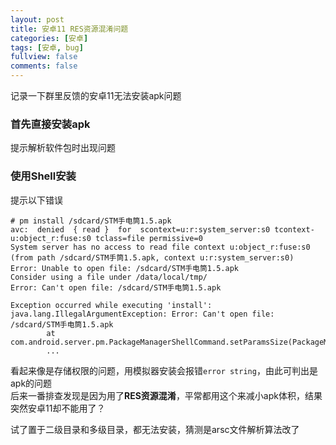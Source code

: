 ```yaml
---
layout: post
title: 安卓11 RES资源混淆问题
categories: [安卓]
tags: [安卓, bug]
fullview: false
comments: false
---
```


记录一下群里反馈的安卓11无法安装apk问题

### 首先直接安装apk
提示解析软件包时出现问题


### 使用Shell安装
提示以下错误

```shell
# pm install /sdcard/STM手电筒1.5.apk
avc:  denied  { read }  for  scontext=u:r:system_server:s0 tcontext-u:object_r:fuse:s0 tclass=file permissive=0
System server has no access to read file context u:object_r:fuse:s0 (from path /sdcard/STM手筒1.5.apk, context u:r:system_server:s0)
Error: Unable to open file: /sdcard/STM手电筒1.5.apk
Consider using a file under /data/local/tmp/
Error: Can't open file: /sdcard/STM手电筒1.5.apk

Exception occurred while executing 'install':
java.lang.IllegalArgumentException: Error: Can't open file: /sdcard/STM手电筒1.5.apk
        at com.android.server.pm.PackageManagerShellCommand.setParamsSize(PackageManagerShellCommand.java:519)
        ...
```

看起来像是存储权限的问题，用模拟器安装会报错```error string```，由此可判出是apk的问题\
后来一番排查发现是因为用了**RES资源混淆**，平常都用这个来减小apk体积，结果突然安卓11却不能用了？

试了置于二级目录和多级目录，都无法安装，猜测是arsc文件解析算法改了
